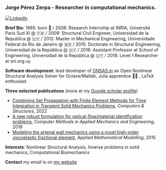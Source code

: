 ### Jorge Pérez Zerpa - Researcher in computational mechanics.

<a href="https://www.linkedin.com/in/jorgejmpz/" target="_blank"><img alt="LinkedIn" src="https://img.shields.io/badge/linkedin-%230077B5.svg?&style=for-the-badge&logo=linkedin&logoColor=white" /></a>

**Brief Bio**: 1985: born 👶 / 2008: Research Internship at INRIA, Université Paris Sud XI @ 🇫🇷 / 2009: Structural Civil Engineer, Universidad de la Republica @ 🇺🇾 / 2012: Master in Mechanical Engineering, Universidade Federal do Rio de Janeiro @ 🇧🇷 / 2015: Doctorate in Structural Engineering, Universidad de la República @ 🇺🇾 / 2016: Assistant Professor at School of Engineering, Universidad de la República @ 🇺🇾 / 2018: Level 1 Researcher at sni.org.uy

**Software development**: lead developer of [ONSAS.m](https://github.com/ONSAS/ONSAS.m/) an Open Nonlinear Structural Analysis Solver for Octave/Matlab, Julia apprentice 👨‍🎓 , LaTeX enthusiast

**Three selected publications** (more at my [Google scholar profile](https://scholar.google.com.uy/citations?user=Qb476KIAAAAJ&hl=en))
 - [Combining Set Propagation with Finite Element Methods for Time Integration in Transient Solid Mechanics Problems](https://www.sciencedirect.com/science/article/abs/pii/S0045794921002212), _Computers & Structures_, 2022
 - [A new robust formulation for optical-flow/material identification problems](https://www.sciencedirect.com/science/article/abs/pii/S0045782519302099), _Computer Methods in Applied Mechanics and Engineering_, 2019
 - [Modeling the arterial wall mechanics using a novel high-order viscoelastic fractional element](https://www.sciencedirect.com/science/article/pii/S0307904X15002577), _Applied Mathematical Modelling_, 2015

**Interests**:  Nonlinear Structural Analysis, Inverse problems in solid mechanics, Computational Biomechanics

**Contact** my email is on [my website](https://www.fing.edu.uy/~jorgepz/)


